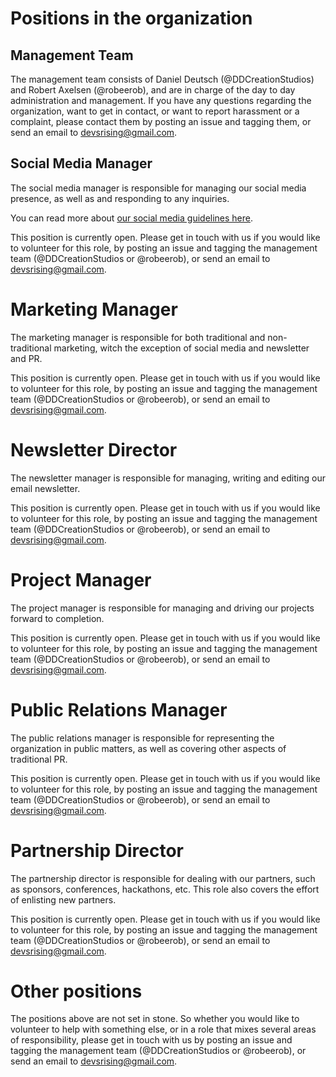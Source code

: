 # Positions in the organization

## Management Team

The management team consists of Daniel Deutsch (@DDCreationStudios) and Robert Axelsen (@robeerob), and are in charge of the day to day administration and management. If you have any questions regarding the organization, want to get in contact, or want to report harassment or a complaint, please contact them by posting an issue and tagging them, or send an email to devsrising@gmail.com.

## Social Media Manager

The social media manager is responsible for managing our social media presence, as well as and responding to any inquiries.

You can read more about [our social media guidelines here](https://github.com/DevelopersRising/DevelopersRising/blob/master/SocialMediaGuidelines.md).

This position is currently open. Please get in touch with us if you would like to volunteer for this role, by posting an issue and tagging the management team (@DDCreationStudios or @robeerob), or send an email to devsrising@gmail.com.

# Marketing Manager

The marketing manager is responsible for both traditional and non-traditional marketing, witch the exception of social media and newsletter and PR.

This position is currently open. Please get in touch with us if you would like to volunteer for this role, by posting an issue and tagging the management team (@DDCreationStudios or @robeerob), or send an email to devsrising@gmail.com.

# Newsletter Director

The newsletter manager is responsible for managing, writing and editing our email newsletter.

This position is currently open. Please get in touch with us if you would like to volunteer for this role, by posting an issue and tagging the management team (@DDCreationStudios or @robeerob), or send an email to devsrising@gmail.com.

# Project Manager

The project manager is responsible for managing and driving our projects forward to completion.

This position is currently open. Please get in touch with us if you would like to volunteer for this role, by posting an issue and tagging the management team (@DDCreationStudios or @robeerob), or send an email to devsrising@gmail.com.

# Public Relations Manager

The public relations manager is responsible for representing the organization in public matters, as well as covering other aspects of traditional PR.

This position is currently open. Please get in touch with us if you would like to volunteer for this role, by posting an issue and tagging the management team (@DDCreationStudios or @robeerob), or send an email to devsrising@gmail.com.

# Partnership Director

The partnership director is responsible for dealing with our partners, such as sponsors, conferences, hackathons, etc. This role also covers the effort of enlisting new partners.

This position is currently open. Please get in touch with us if you would like to volunteer for this role, by posting an issue and tagging the management team (@DDCreationStudios or @robeerob), or send an email to devsrising@gmail.com.

# Other positions

The positions above are not set in stone. So whether you would like to volunteer to help with something else, or in a role that mixes several areas of responsibility, please get in touch with us by posting an issue and tagging the management team (@DDCreationStudios or @robeerob), or send an email to devsrising@gmail.com.
